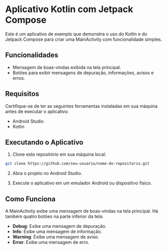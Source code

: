 # Aplicativo Kotlin com Jetpack Compose

Este é um aplicativo de exemplo que demonstra o uso do Kotlin e do Jetpack Compose para criar uma MainActivity com funcionalidade simples.

## Funcionalidades

- Mensagem de boas-vindas exibida na tela principal.
- Botões para exibir mensagens de depuração, informações, avisos e erros.

## Requisitos

Certifique-se de ter as seguintes ferramentas instaladas em sua máquina antes de executar o aplicativo:

- Android Studio
- Kotlin

## Executando o Aplicativo

1. Clone este repositório em sua máquina local:

```bash
git clone https://github.com/seu-usuario/nome-do-repositorio.git
```

2. Abra o projeto no Android Studio.

3. Execute o aplicativo em um emulador Android ou dispositivo físico.

## Como Funciona

A MainActivity exibe uma mensagem de boas-vindas na tela principal. Há também quatro botões na parte inferior da tela:

- **Debug**: Exibe uma mensagem de depuração.
- **Info**: Exibe uma mensagem de informação.
- **Warning**: Exibe uma mensagem de aviso.
- **Error**: Exibe uma mensagem de erro.
